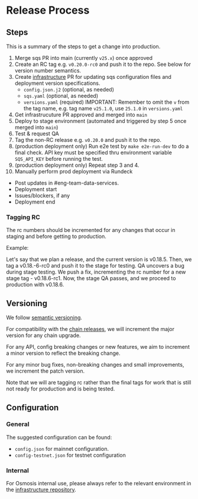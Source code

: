 # Release Process

## Steps

This is a summary of the steps to get a change into production.

1. Merge sqs PR into main (currently `v25.x`) once approved
2. Create an RC tag e.g. `v0.20.0-rc0` and push it to the repo. See below for version number semantics. 
3. Create [infrastructure](https://github.com/osmosis-labs/infrastructure) PR for updating sqs configuration files and deployment version specifications.
   - `config.json.j2` (optional, as needed)
   - `sqs.yaml` (optional, as needed)
   - `versions.yaml` (required) IMPORTANT: Remember to omit the `v` from the tag name, e.g. tag name `v25.1.0`, use `25.1.0` in `versions.yaml`
4. Get infrastrucuture PR approved and merged into `main`
6. Deploy to stage environment (automated and triggered by step 5 once merged into `main`)
7. Test & request QA
8. Tag the non-RC release e.g. `v0.20.0` and push it to the repo.
9. (production deployment only) Run e2e test by `make e2e-run-dev` to do a final check. API key must be specified thru environment variable `SQS_API_KEY` before running the test.
10. (production deployment only) Repeat step 3 and 4. 
11.  Manually perform prod deployment via Rundeck
- Post updates in #eng-team-data-services.
- Deployment start
- Issues/blockers, if any
- Deployment end

### Tagging RC

The rc numbers should be incremented for any changes that occur in staging and before getting to production.

Example:

Let's say that we plan a release, and the current version is v0.18.5. Then, we tag a v0.18.-6-rc0 and push it to the stage for testing. QA uncovers a bug during stage testing. We push a fix, incrementing the rc number for a new stage tag - v0.18.6-rc1. Now, the stage QA passes, and we proceed to production with v0.18.6.

## Versioning

We follow [semantic versioning](https://semver.org/).

For compatibility with the [chain releases](https://github.com/osmosis-labs/osmosis), we will increment the major version for any chain upgrade.

For any API, config breaking changes or new features, we aim to increment a minor version to reflect the breaking change.

For any minor bug fixes, non-breaking changes and small improvements, we increment the patch version.

Note that we will are tagging rc rather than the final tags for work that is still not ready for production and is being tested.

## Configuration

### General

The suggested configuration can be found:
- `config.json` for mainnet configuration.
- `config-testnet.json` for testnet configuration

### Internal

For Osmosis internal use, please always refer to the relevant
environment in the [infrastructure repository](https://github.com/osmosis-labs/infrastructure/tree/main/environments/sqs-osmosis-zone/environments/prod).
